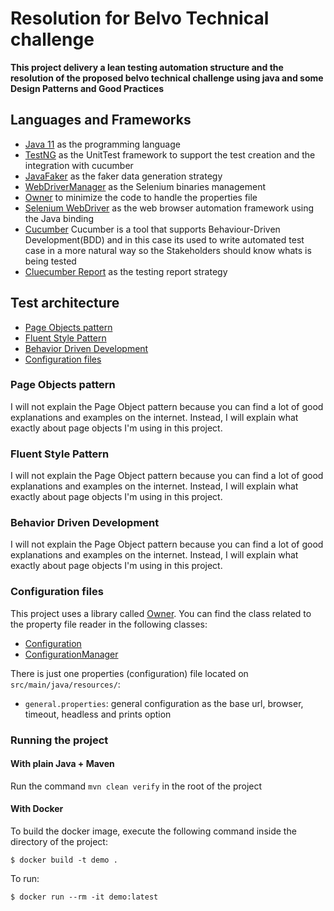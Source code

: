 # Resolution for Belvo Technical challenge

**This project delivery a lean testing automation structure and the resolution of the proposed belvo technical challenge using java and some Design Patterns and Good Practices**

## Languages and Frameworks
* [Java 11](https://openjdk.java.net/projects/jdk/11/) as the programming language
* [TestNG](https://testng.org/doc/) as the UnitTest framework to support the test creation and the integration with cucumber
* [JavaFaker](https://github.com/DiUS/java-faker) as the faker data generation strategy
* [WebDriverManager](https://github.com/bonigarcia/webdrivermanager) as the Selenium binaries management
* [Owner](http://owner.aeonbits.org/) to minimize the code to handle the properties file
* [Selenium WebDriver](https://www.selenium.dev/)  as the web browser automation framework using the Java binding
* [Cucumber](https://cucumber.io/) Cucumber is a tool that supports Behaviour-Driven Development(BDD) and in this case its used to write automated test case in a more natural way so the Stakeholders should know whats is being tested
* [Cluecumber Report](https://github.com/trivago/cluecumber-report-plugin) as the testing report strategy

## Test architecture

* [Page Objects pattern](#page-objects-pattern)
* [Fluent Style Pattern](#fluent-style-pattern)
* [Behavior Driven Development](#behavior-driven-development)
* [Configuration files](#configuration-files)


### Page Objects pattern
I will not explain the Page Object pattern because you can find a lot of good explanations and examples on the internet. 
Instead, I will explain what exactly about page objects I'm using in this project.

### Fluent Style Pattern
I will not explain the Page Object pattern because you can find a lot of good explanations and examples on the internet. 
Instead, I will explain what exactly about page objects I'm using in this project.

### Behavior Driven Development
I will not explain the Page Object pattern because you can find a lot of good explanations and examples on the internet. 
Instead, I will explain what exactly about page objects I'm using in this project.

### Configuration files
This project uses a library called [Owner](http://owner.aeonbits.org/). You can find the class related to the property 
file reader in the following classes:
* [Configuration](https://github.com/Henrique-Pinheiro/belvo-qa-exercise/blob/master/src/main/java/com/belvo/config/Configuration.java)
* [ConfigurationManager](https://github.com/Henrique-Pinheiro/belvo-qa-exercise/blob/master/src/main/java/com/belvo/config/ConfigurationManager.java)

There is just one  properties (configuration) file located on `src/main/java/resources/`:
* `general.properties`: general configuration as the base url, browser, timeout, headless and prints option

### Running the project

#### With plain Java + Maven
Run the command `mvn clean verify` in the root of the project 

#### With Docker
To build the docker image, execute the following command inside the directory of the project:
```
$ docker build -t demo .
```
To run:
```
$ docker run --rm -it demo:latest
